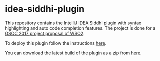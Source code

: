 # idea-siddhi-plugin
This repository contains the IntelliJ IDEA Siddhi plugin with syntax highlighting and auto code completion features. The project is done for a [GSOC 2017 project proposal of WSO2](https://docs.wso2.com/display/GSoC/Project+Proposals+for+2017#ProjectProposalsfor2017-Proposal4:IdeaPluginforSiddhi). 

[](https://drive.google.com/open?id=0B6PMuHZPzv3kSW9wWDRMUk5OR1U)

To deploy this plugin follow the instructions [here](http://www.jetbrains.org/intellij/sdk/docs/basics/getting_started/deploying_plugin.html).

You can download the latest build of the plugin as a zip from [here](https://drive.google.com/open?id=0B6PMuHZPzv3kdnFicHBvYlF0TVk).
